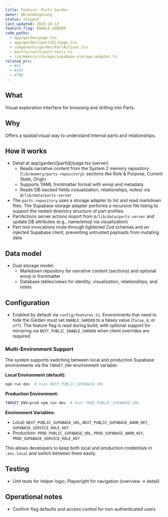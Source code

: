 ```yaml
---
title: Feature: Parts Garden
owner: @brandongalang
status: shipped
last_updated: 2025-10-13
feature_flag: ENABLE_GARDEN
code_paths:
  - app/garden/page.tsx
  - app/garden/[partId]/page.tsx
  - components/garden/PartActions.tsx
  - mastra/tools/part-tools.ts
  - lib/memory/storage/supabase-storage-adapter.ts
related_prs:
  - #41
  - #305
  - #TBD
---
```


## What
Visual exploration interface for browsing and drilling into Parts.

## Why
Offers a spatial/visual way to understand internal parts and relationships.

## How it works
- Detail at app/garden/[partId]/page.tsx (server)
  - Reads narrative content from the System 2 memory repository (`lib/memory/parts-repository`): sections like Role & Purpose, Current State, Origin
  - Supports YAML frontmatter format with emoji and metadata
  - Reads DB-backed fields (visualization, relationships, notes) via `@/lib/data/parts-server`
- The `parts-repository` uses a storage adapter to list and read markdown files. The Supabase storage adapter performs a recursive file listing to support the nested directory structure of part profiles.
- PartActions server actions import from `@/lib/data/parts-server` and update DB attributes (e.g., name/emoji via visualization)
- Part tool invocations route through tightened Zod schemas and an injected Supabase client, preventing untrusted payloads from mutating data

## Data model
- Dual storage model:
  - Markdown repository for narrative content (sections) and optional emoji in frontmatter
  - Database tables/views for identity, visualization, relationships, and notes

## Configuration
- Enabled by default via `config/features.ts`. Environments that need to hide the Garden must set `ENABLE_GARDEN` to a falsey value (`false`, `0`, or `off`). The feature flag is read during build, with optional support for mirroring via `NEXT_PUBLIC_ENABLE_GARDEN` when client overrides are required.

### Multi-Environment Support
The system supports switching between local and production Supabase environments via the `TARGET_ENV` environment variable:

**Local Environment (default):**
```bash
npm run dev  # Uses NEXT_PUBLIC_SUPABASE_URL
```

**Production Environment:**
```bash
TARGET_ENV=prod npm run dev  # Uses PROD_PUBLIC_SUPABASE_URL
```

**Environment Variables:**
- Local: `NEXT_PUBLIC_SUPABASE_URL`, `NEXT_PUBLIC_SUPABASE_ANON_KEY`, `SUPABASE_SERVICE_ROLE_KEY`
- Production: `PROD_PUBLIC_SUPABASE_URL`, `PROD_SUPABASE_ANON_KEY`, `PROD_SUPABASE_SERVICE_ROLE_KEY`

This allows developers to keep both local and production credentials in `.env.local` and switch between them easily.

## Testing
- Unit tests for helper logic; Playwright for navigation (overview → detail)

## Operational notes
- Confirm flag defaults and access control for non-authenticated users
